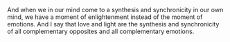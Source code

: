  And when we in our mind come to a synthesis and synchronicity in our own mind, we have a moment of enlightenment instead of the moment of emotions. And I say that love and light are the synthesis and synchronicity of all complementary opposites and all complementary emotions.